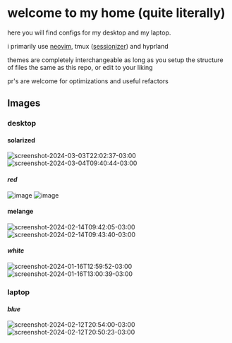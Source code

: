 # welcome to my home (quite literally)

here you will find configs for my desktop and my laptop.

i primarily use [neovim](https://github.com/jabuxas/nvim.config), tmux ([sessionizer](https://github.com/jrmoulton/tmux-sessionizer)) and hyprland

themes are completely interchangeable as long as you setup the structure of files the same as this repo, or edit to your liking

pr's are welcome for optimizations and useful refactors

## Images

### desktop

#### solarized

![screenshot-2024-03-03T22:02:37-03:00](https://github.com/jabuxas/configs/assets/94939040/38926b19-d50e-4da0-90ee-05095cd9a964)
![screenshot-2024-03-04T09:40:44-03:00](https://github.com/jabuxas/configs/assets/94939040/b685cb38-77b8-4038-8319-1c60e6736ee5)

#### _red_

![image](https://github.com/jabuxas/configs/assets/94939040/8382c15b-3942-4a30-97b4-e1e0d25be403)
![image](https://github.com/jabuxas/configs/assets/94939040/815cd88c-6769-4f7b-9542-ce4881898bd3)

#### melange

![screenshot-2024-02-14T09:42:05-03:00](https://github.com/jabuxas/configs/assets/94939040/ce43ed68-3e1b-4864-ba20-8e414d35b011)
![screenshot-2024-02-14T09:43:40-03:00](https://github.com/jabuxas/configs/assets/94939040/bbaf83b2-1dc3-4d28-a134-ddcaf5758ddd)

#### _white_

![screenshot-2024-01-16T12:59:52-03:00](https://github.com/jabuxas/configs/assets/94939040/9312d74f-bbcf-457d-9d2c-c253ba71039f)
![screenshot-2024-01-16T13:00:39-03:00](https://github.com/jabuxas/configs/assets/94939040/a80c8b26-020d-4040-94d1-824b11a3ab5f)

### laptop

#### _blue_

![screenshot-2024-02-12T20:54:00-03:00](https://github.com/jabuxas/configs/assets/94939040/843c86a9-f964-45a6-b2ba-f7e9e95e146c)
![screenshot-2024-02-12T20:50:23-03:00](https://github.com/jabuxas/configs/assets/94939040/7cc37a7c-f29f-404c-8961-5e05596b1248)
